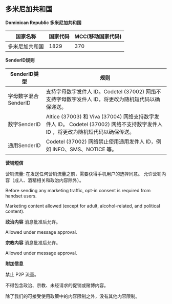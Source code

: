 ## 多米尼加共和国

__Dominican Republic 多米尼加共和国__

| 国家名称    | 国家代码 | MCC(移动国家代码) |
|---------|------|-------------|
| 多米尼加共和国 | 1829 | 370         |

__SenderID规则__

| SenderID类型     | 规则                                                                                         |
|----------------|--------------------------------------------------------------------------------------------|
| 字母数字混合SenderID | 支持字母数字发件人 ID。Codetel (37002) 网络不支持字母数字发件人 ID，将更改为随机短代码以确保递送。                               |
| 数字SenderID     | Altice (37003) 和 Viva (37004) 网络支持数字发件人 ID。 Codetel (37002) 网络不支持数字发件人 ID ，将更改为随机短代码以确保传送。 |
| 通用SenderID     | Codetel (37002) 网络禁止使用通用发件人 ID，例如 INFO、SMS、NOTICE 等。                                       |


__营销短信__

营销流量:
在发送任何营销流量之前，需要获得手机用户的选择同意。
允许营销内容（成人、酒精相关和政治内容除外）。

Before sending any marketing traffic, opt-in consent is required from handset users.

Marketing content allowed (except for adult, alcohol-related, and political content).

__政治内容__
消息批准后允许。

Allowed under message approval.

__宗教内容__
消息批准后允许。

Allowed under message approval.

__附加信息__

禁止 P2P 流量。

不得包含政治、宗教、未经请求的促销或赌博内容。

除了我们的可接受使用政策中的内容限制之外，没有其他内容限制。
